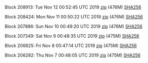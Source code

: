 Block 208913: Tue Nov 12 00:52:45 UTC 2019 [zip](https://dash-bootstrap.ams3.digitaloceanspaces.com/testnet/2019-11-12/bootstrap.dat.zip) (476M) [SHA256](https://dash-bootstrap.ams3.digitaloceanspaces.com/testnet/2019-11-12/sha256.txt)

Block 208424: Mon Nov 11 00:50:22 UTC 2019 [zip](https://dash-bootstrap.ams3.digitaloceanspaces.com/testnet/2019-11-11/bootstrap.dat.zip) (476M) [SHA256](https://dash-bootstrap.ams3.digitaloceanspaces.com/testnet/2019-11-11/sha256.txt)

Block 207886: Sun Nov 10 00:49:20 UTC 2019 [zip](https://dash-bootstrap.ams3.digitaloceanspaces.com/testnet/2019-11-10/bootstrap.dat.zip) (476M) [SHA256](https://dash-bootstrap.ams3.digitaloceanspaces.com/testnet/2019-11-10/sha256.txt)

Block 207349: Sat Nov  9 00:48:35 UTC 2019 [zip](https://dash-bootstrap.ams3.digitaloceanspaces.com/testnet/2019-11-09/bootstrap.dat.zip) (475M) [SHA256](https://dash-bootstrap.ams3.digitaloceanspaces.com/testnet/2019-11-09/sha256.txt)

Block 206825: Fri Nov  8 00:47:14 UTC 2019 [zip](https://dash-bootstrap.ams3.digitaloceanspaces.com/testnet/2019-11-08/bootstrap.dat.zip) (475M) [SHA256](https://dash-bootstrap.ams3.digitaloceanspaces.com/testnet/2019-11-08/sha256.txt)

Block 206282: Thu Nov  7 00:48:05 UTC 2019 [zip](https://dash-bootstrap.ams3.digitaloceanspaces.com/testnet/2019-11-07/bootstrap.dat.zip) (475M) [SHA256](https://dash-bootstrap.ams3.digitaloceanspaces.com/testnet/2019-11-07/sha256.txt)
